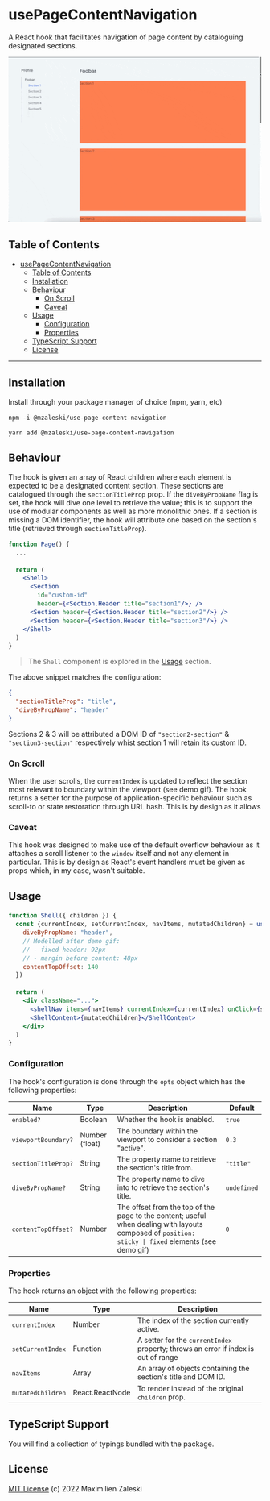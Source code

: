 # usePageContentNavigation

A React hook that facilitates navigation of page content by cataloguing designated sections.

![react-use-page-navigation demo](.github/demo.gif)

## Table of Contents

- [usePageContentNavigation](#usepagecontentnavigation)
  - [Table of Contents](#table-of-contents)
  - [Installation](#installation)
  - [Behaviour](#behaviour)
    - [On Scroll](#on-scroll)
    - [Caveat](#caveat)
  - [Usage](#usage)
    - [Configuration](#configuration)
    - [Properties](#properties)
  - [TypeScript Support](#typescript-support)
  - [License](#license)

--- 

## Installation

Install through your package manager of choice (npm, yarn, etc)

```
npm -i @mzaleski/use-page-content-navigation
```

```
yarn add @mzaleski/use-page-content-navigation
```

## Behaviour 

The hook is given an array of React children where each element is expected to be a designated content section. These sections are catalogued through the `sectionTitleProp` prop. If the `diveByPropName` flag is set, the hook will dive one level to retrieve the value; this is to support the use of modular components as well as more monolithic ones. If a section is missing a DOM identifier, the hook will attribute one based on the section's title (retrieved through `sectionTitleProp`).

```jsx
function Page() {
  ...

  return (
    <Shell>
      <Section 
        id="custom-id"
        header={<Section.Header title="section1"/>} />
      <Section header={<Section.Header title="section2"/>} />
      <Section header={<Section.Header title="section3"/>} />
    </Shell>
  )
}
```

> The `Shell` component is explored in the [Usage](#usage) section.

The above snippet matches the configuration:

```json
{
  "sectionTitleProp": "title",
  "diveByPropName": "header"
}
```

Sections 2 & 3 will be attributed a DOM ID of `"section2-section"` & `"section3-section"` respectively whist section 1 will retain its custom ID.

### On Scroll

When the user scrolls, the `currentIndex` is updated to reflect the section most relevant to boundary within the viewport (see demo gif). The hook returns a setter for the purpose of application-specific behaviour such as scroll-to or state restoration through URL hash. This is by design as it allows 

### Caveat

This hook was designed to make use of the default overflow behaviour as it attaches a scroll listener to the `window` itself and not any element in particular. This is by design as React's event handlers must be given as props which, in my case, wasn't suitable.

## Usage

```jsx
function Shell({ children }) {
  const {currentIndex, setCurrentIndex, navItems, mutatedChildren} = usePageContentNavigation(children, {
    diveByPropName: "header",
    // Modelled after demo gif:
    // - fixed header: 92px
    // - margin before content: 48px
    contentTopOffset: 140
  })

  return (
    <div className="...">
      <shellNav items={navItems} currentIndex={currentIndex} onClick={setCurrentIndex} />
      <ShellContent>{mutatedChildren}</ShellContent>    
    </div>
  )
}
```

### Configuration

The hook's configuration is done through the `opts` object which has the following properties:

| Name | Type | Description | Default |
|----|------|-------------| ------- |
| `enabled?` | Boolean | Whether the hook is enabled. | `true`
| `viewportBoundary?` | Number (float) | The boundary within the viewport to consider a section "active". | `0.3`
| `sectionTitleProp?` | String | The property name to retrieve the section's title from. | `"title"`
| `diveByPropName?` | String | The property name to dive into to retrieve the section's title. | `undefined`
| `contentTopOffset?` | Number | The offset from the top of the page to the content; useful when dealing with layouts composed of `position: sticky \| fixed` elements (see demo gif) | `0`

### Properties

The hook returns an object with the following properties:

| Name | Type | Description |
|----|------|-------------| 
| `currentIndex` | Number | The index of the section currently active. |
| `setCurrentIndex` | Function | A setter for the `currentIndex` property; throws an error if index is out of range |
| `navItems` | Array | An array of objects containing the section's title and DOM ID. |
| `mutatedChildren` | React.ReactNode | To render instead of the original `children` prop. |

## TypeScript Support 

You will find a collection of typings bundled with the package.

## License

[MIT License](LICENSE) (c) 2022 Maximilien Zaleski

